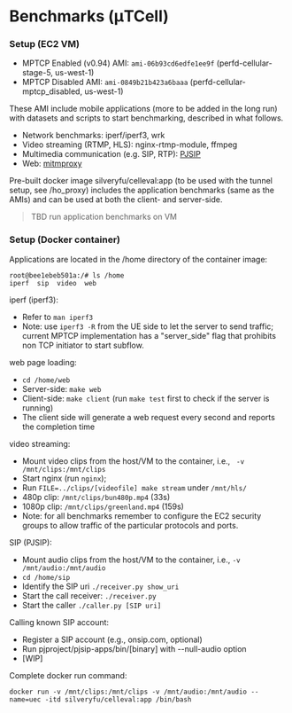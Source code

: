 # Benchmarks (μTCell)


### Setup (EC2 VM)
* MPTCP Enabled (v0.94) AMI: `ami-06b93cd6edfe1ee9f` (perfd-cellular-stage-5, us-west-1)
* MPTCP Disabled AMI: `ami-0849b21b423a6baaa` (perfd-cellular-mptcp_disabled, us-west-1)

These AMI include mobile applications (more to be added in the long run) with datasets and scripts to start benchmarking, described in what follows. 
* Network benchmarks: iperf/iperf3, wrk 
* Video streaming (RTMP, HLS):  nginx-rtmp-module, ffmpeg
* Multimedia communication (e.g. SIP, RTP): [PJSIP](https://github.com/pjsip/pjproject)
* Web: [mitmproxy](https://github.com/mitmproxy/mitmproxy)

Pre-built docker image silveryfu/celleval:app (to be used with the tunnel setup, see /ho_proxy) includes the application benchmarks (same as the AMIs) and can be used at both the client- and server-side.

>TBD run application benchmarks on VM

### Setup (Docker container)

Applications are located in the /home directory of the container image:
```
root@bee1ebeb501a:/# ls /home
iperf  sip  video  web
```

iperf (iperf3):
* Refer to `man iperf3`
* Note: use `iperf3 -R` from the UE side to let the server to send traffic; current MPTCP implementation has a "server_side" flag that prohibits non TCP initiator to start subflow.

web page loading:
* `cd /home/web`
* Server-side: `make web`
* Client-side: `make client` (run `make test` first to check if the server is running)
* The client side will generate a web request every second and reports the completion time

video streaming:
* Mount video clips from the host/VM to the container, i.e., ` -v /mnt/clips:/mnt/clips` 
* Start nginx (run `nginx`);
* Run `FILE=../clips/[videofile] make stream` under `/mnt/hls/`
* 480p clip: `/mnt/clips/bun480p.mp4` (33s)
* 1080p clip: `/mnt/clips/greenland.mp4` (159s)
* Note: for all benchmarks remember to configure the EC2 security groups to allow traffic of the particular protocols and ports.

SIP (PJSIP):

* Mount audio clips from the host/VM to the container, i.e., `-v /mnt/audio:/mnt/audio`
* `cd /home/sip`
* Identify the SIP uri `./receiver.py show_uri`
* Start the call receiver: `./receiver.py`
* Start the caller `./caller.py [SIP uri]`

Calling known SIP account:
* Register a SIP account (e.g., onsip.com, optional)
* Run pjproject/pjsip-apps/bin/[binary] with --null-audio option
* [WIP]

Complete docker run command:
```
docker run -v /mnt/clips:/mnt/clips -v /mnt/audio:/mnt/audio --name=uec -itd silveryfu/celleval:app /bin/bash
```




